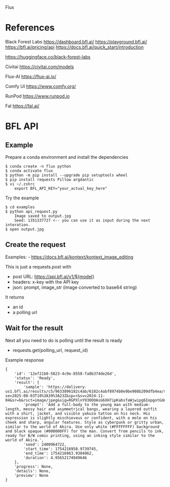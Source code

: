 Flux

# References

Black Forest Labs
https://dashboard.bfl.ai/
https://playground.bfl.ai/
https://bfl.ai/pricing/api
https://docs.bfl.ai/quick_start/introduction

https://huggingface.co/black-forest-labs

Civitai
https://civitai.com/models

Flux-AI
https://flux-ai.io/

Comfy UI
https://www.comfy.org/

RunPod
https://www.runpod.io

Fal
https://fal.ai/

# BFL API

## Example

Prepare a conda environment and install the dependencies
```
$ conda create -n flux python
$ conda activate flux
$ python -m pip install --upgrade pip setuptools wheel
$ pip install requests Pillow argdantic
$ vi ~/.zshrc
    export BFL_API_KEY="your_actual_key_here"
```

Try the example
```
$ cd examples
$ python api_request.py
    Image saved to output.jpg
    Seed: 1351337727 <-- you can use it as input during the next interation.
$ open output.jpg
```

## Create the request

Examples:
    - https://docs.bfl.ai/kontext/kontext_image_editing

This is just a requests.post with
- post URL: https://api.bfl.ai/v1/${model}
- headers: x-key with the API key
- json: prompt, image_str (image converted to base64 string)

It returns
- an id
- a polling url

## Wait for the result

Next all you need to do is polling until the result is ready
- requests.get(polling_url, request_id)

Example response
```
{
    'id': '12ef21b0-5823-4c9e-8558-fa8b374de26d',
    'status': 'Ready',
    'result': {
        'sample': 'https://delivery-us1.bfl.ai/results/c5/9633896182c4ab/6182c4abf8974b0e9be908b209dfb4ea/sample.jpeg?se=2025-08-03T10%3A39%3A23Z&sp=r&sv=2024-11-04&sr=b&rsct=image/jpeg&sig=RGPXlnY930OOAsG6XH7ipKabsfaWjwipg6IopgotGdA%3D',
        'prompt': 'Add a full-body to the young man with medium-length, messy hair and asymmetrical bangs, wearing a layered outfit with a shirt, jacket, and visible yakuza tattoo on his neck. His expression is slightly mischievous or confident, with a mole on his cheek and sharp, angular features. Style as cyberpunk or gritty urban, similar to the world of Akira. Use only white (#FFFFFFFF) background and black opaque (#000000FF) for the man. Convert from pencils to ink, ready for B/W comic printing, using an inking style similar to the world of Akira.',
        'seed': 2400964722,
        'start_time': 1754216958.9739745,
        'end_time': 1754216963.9304962,
        'duration': 4.95652174949646
    },
    'progress': None,
    'details': None,
    'preview': None
}
```
